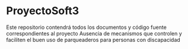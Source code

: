 # ProyectoSoft3
Este repositorio contendrá todos los documentos y código fuente correspondientes al proyecto Ausencia de mecanismos que controlen y faciliten el buen uso de parqueaderos para personas con discapacidad 
